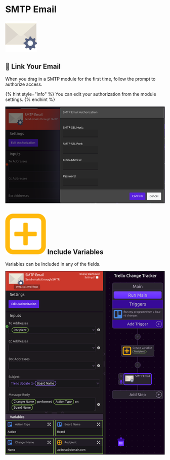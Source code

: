 # SMTP Email

![Send emails through SMTP](../../.gitbook/assets/smtp_ssl_email%20%281%29.png)

## 🔗 Link Your Email

When you drag in a SMTP module for the first time, follow the prompt to authorize access.

{% hint style="info" %}
You can edit your authorization from the module settings.
{% endhint %}

![](../../.gitbook/assets/screen-shot-2019-07-17-at-3.49.01-pm.png)

## ![](../../.gitbook/assets/create_var.png) Include Variables

Variables can be Included in any of the fields.

![](../../.gitbook/assets/screen-shot-2019-07-17-at-3.55.25-pm.png)

